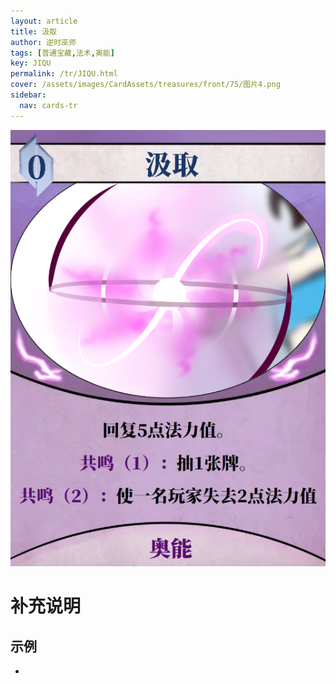```yaml
---
layout: article
title: 汲取
author: 逆时巫师
tags: [普通宝藏,法术,奥能]
key: JIQU
permalink: /tr/JIQU.html
cover: /assets/images/CardAssets/treasures/front/75/图片4.png
sidebar:
  nav: cards-tr
---
```

![](/assets/images/CardAssets/treasures/front/75/图片4.png)

# 补充说明



## 示例
* 